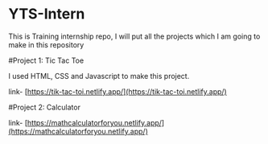 # YTS-Intern

This is Training internship repo, I will put all the projects which I am going to make in this repository

#Project 1: Tic Tac Toe

I used HTML, CSS and Javascript to make this project.

link- [https://tik-tac-toi.netlify.app/](https://tik-tac-toi.netlify.app/)

#Project 2: Calculator

link- [https://mathcalculatorforyou.netlify.app/](https://mathcalculatorforyou.netlify.app/)
